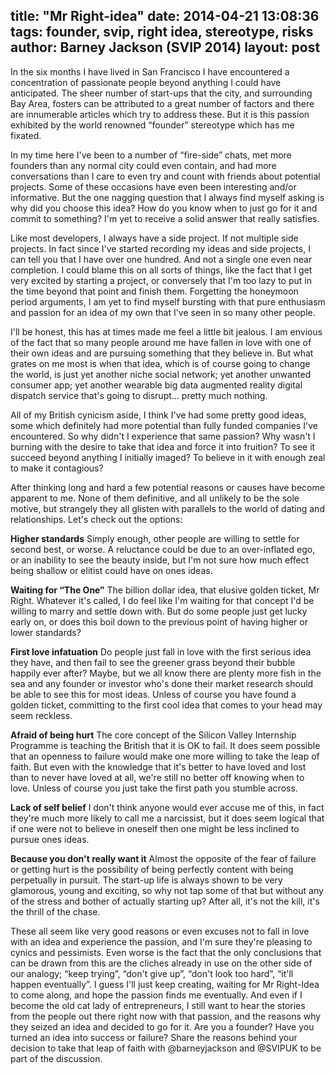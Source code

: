 title: "Mr Right-idea"
date: 2014-04-21 13:08:36
tags: founder, svip, right idea, stereotype, risks
author: Barney Jackson (SVIP 2014)
layout: post
---

In the six months I have lived in San Francisco I have encountered a concentration of passionate people beyond anything I could have anticipated. The sheer number of start-ups that the city, and surrounding Bay Area, fosters can be attributed to a great number of factors and there are innumerable articles which try to address these. But it is this passion exhibited by the world renowned “founder” stereotype which has me fixated.

<!-- more -->

In my time here I've been to a number of “fire-side” chats, met more founders than any normal city could even contain, and had more conversations than I care to even try and count with friends about potential projects. Some of these occasions have even been interesting and/or informative. But the one nagging question that I always find myself asking is why did you choose this idea? How do you know when to just go for it and commit to something? I'm yet to receive a solid answer that really satisfies.

Like most developers, I always have a side project. If not multiple side projects. In fact since I've started recording my ideas and side projects, I can tell you that I have over one hundred. And not a single one even near completion. I could blame this on all sorts of things, like the fact that I get very excited by starting a project, or conversely that I'm too lazy to put in the time beyond that point and finish them. Forgetting the honeymoon period arguments, I am yet to find myself bursting with that pure enthusiasm and passion for an idea of my own that I've seen in so many other people.

I'll be honest, this has at times made me feel a little bit jealous. I am envious of the fact that so many people around me have fallen in love with one of their own ideas and are pursuing something that they believe in. But what grates on me most is when that idea, which is of course going to change the world, is just yet another niche social network; yet another unwanted consumer app; yet another wearable big data augmented reality digital dispatch service that's going to disrupt... pretty much nothing.

All of my British cynicism aside, I think I've had some pretty good ideas, some which definitely had more potential than fully funded companies I've encountered. So why didn't I experience that same passion? Why wasn't I burning with the desire to take that idea and force it into fruition? To see it succeed beyond anything I initially imaged? To believe in it with enough zeal to make it contagious?

After thinking long and hard a few potential reasons or causes have become apparent to me. None of them definitive, and all unlikely to be the sole motive, but strangely they all glisten with parallels to the world of dating and relationships. Let's check out the options:

**Higher standards**
Simply enough, other people are willing to settle for second best, or worse. A reluctance could be due to an over-inflated ego, or an inability to see the beauty inside, but I'm not sure how much effect being shallow or elitist could have on ones ideas.

**Waiting for “The One”**
The billion dollar idea, that elusive golden ticket, Mr Right. Whatever it's called, I do feel like I'm waiting for that concept I'd be willing to marry and settle down with. But do some people just get lucky early on, or does this boil down to the previous point of having higher or lower standards?

**First love infatuation**
Do people just fall in love with the first serious idea they have, and then fail to see the greener grass beyond their bubble happily ever after? Maybe, but we all know there are plenty more fish in the sea and any founder or investor who's done their market research should be able to see this for most ideas. Unless of course you have found a golden ticket, committing to the first cool idea that comes to your head may seem reckless.

**Afraid of being hurt**
The core concept of the Silicon Valley Internship Programme is teaching the British that it is OK to fail. It does seem possible that an openness to failure would make one more willing to take the leap of faith. But even with the knowledge that it's better to have loved and lost than to never have loved at all, we're still no better off knowing when to love. Unless of course you just take the first path you stumble across.

**Lack of self belief**
I don't think anyone would ever accuse me of this, in fact they're much more likely to call me a narcissist, but it does seem logical that if one were not to believe in oneself then one might be less inclined to pursue ones ideas.

**Because you don't really want it**
Almost the opposite of the fear of failure or getting hurt is the possibility of being perfectly content with being perpetually in pursuit. The start-up life is always shown to be very glamorous, young and exciting, so why not tap some of that but without any of the stress and bother of actually starting up? After all, it's not the kill, it's the thrill of the chase.

These all seem like very good reasons or even excuses not to fall in love with an idea and experience the passion, and I'm sure they're pleasing to cynics and pessimists. Even worse is the fact that the only conclusions that can be drawn from this are the cliches already in use on the other side of our analogy; “keep trying”, “don't give up”, “don't look too hard”, “it'll happen eventually”. I guess I'll just keep creating, waiting for Mr Right-Idea to come along, and hope the passion finds me eventually. And even if I become the old cat lady of entrepreneurs, I still want to hear the stories from the people out there right now with that passion, and the reasons why they seized an idea and decided to go for it.
Are you a founder? Have you turned an idea into success or failure? Share the reasons behind your decision to take that leap of faith with @barneyjackson and @SVIPUK to be part of the discussion.